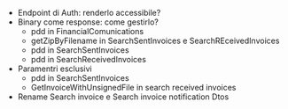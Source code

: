 - Endpoint di Auth: renderlo accessibile?
- Binary come response: come gestirlo?
    - pdd in FinancialComunications
    - getZipByFilename in SearchSentInvoices e SearchREceivedInvoices
    - pdd in SearchSentInvoices
    - pdd in SearchReceivedInvoices
- Paramentri esclusivi
    - pdd in SearchSentInvoices
    - GetInvoiceWithUnsignedFile in search received invoices
- Rename Search invoice e Search invoice notification Dtos